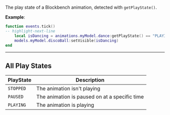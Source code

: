 The play state of a Blockbench animation, detected with <code>getPlayState()</code>.

**Example**:

```lua
function events.tick()
-- highlight-next-line
    local isDancing = animations.myModel.dance:getPlayState() == "PLAYING"
    models.myModel.discoBall:setVisible(isDancing)
end
```

---

## All Play States

| PlayState | Description                                   |
| --------- | --------------------------------------------- |
| `STOPPED` | The animation isn't playing                   |
| `PAUSED`  | The animation is paused on at a specific time |
| `PLAYING` | The animation is playing                      |

